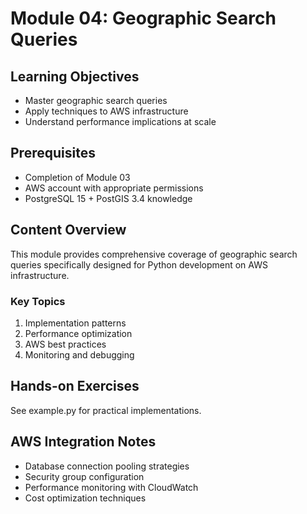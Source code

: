 # Module 04: Geographic Search Queries

## Learning Objectives
- Master geographic search queries
- Apply techniques to AWS infrastructure
- Understand performance implications at scale

## Prerequisites
- Completion of Module 03
- AWS account with appropriate permissions
- PostgreSQL 15 + PostGIS 3.4 knowledge

## Content Overview
This module provides comprehensive coverage of geographic search queries specifically designed for Python development on AWS infrastructure.

### Key Topics
1. Implementation patterns
2. Performance optimization
3. AWS best practices
4. Monitoring and debugging

## Hands-on Exercises
See example.py for practical implementations.

## AWS Integration Notes
- Database connection pooling strategies
- Security group configuration
- Performance monitoring with CloudWatch
- Cost optimization techniques

